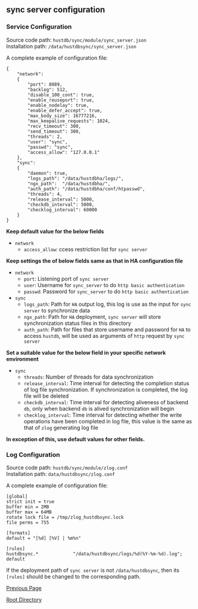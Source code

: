 sync server configuration
--

### Service Configuration ###
  
Source code path: `hustdb/sync/module/sync_server.json`  
Installation path: `/data/hustdbsync/sync_server.json`

A complete example of configuration file: 

    {
        "network": 
        {
            "port": 8089,
            "backlog": 512,
            "disable_100_cont": true,
            "enable_reuseport": true,
            "enable_nodelay": true,
            "enable_defer_accept": true,
            "max_body_size": 16777216,
            "max_keepalive_requests": 1024,
            "recv_timeout": 300,
            "send_timeout": 300,
            "threads": 2,
            "user": "sync",
            "passwd": "sync",
            "access_allow": "127.0.0.1"
        },
        "sync":
        {
            "daemon": true,
            "logs_path": "/data/hustdbha/logs/",
            "ngx_path":  "/data/hustdbha/",
            "auth_path": "/data/hustdbha/conf/htpasswd",
            "threads": 4,
            "release_interval": 5000,
            "checkdb_interval": 5000,
            "checklog_interval": 60000
        }
    }

**Keep default value for the below fields**

* `network`
    * `access_allow`: ccess restriction list for `sync server`

**Keep settings the of below fields same as that in HA configuration file**

* `network`
    * `port`: Listening port of `sync server`
    * `user`: Username for `sync_server` to do `http basic authentication`
    * `passwd`: Password for `sync_server` to do `http basic authentication`
* `sync`
    * `logs_path`: Path for `HA` output log, this log is use as the input for `sync server` to synchronize data
    * `ngx_path`: Path for `HA` deployment, `sync server` will store synchronization status files in this directory
    * `auth_path`: Path for files that store username and password for `HA` to access `hustdb`, will be used as arguments of `http` request by `sync server`

**Set a suitable value for the below field in your specific network environment**

* `sync`
    * `threads`: Number of threads for data synchronization
    * `release_interval`: Time interval for detecting the completion status of log file synchronization. If synchronization is completed, the log file will be deleted
    * `checkdb_interval`: Time interval for detecting aliveness of backend `db`, only when backend `db` is alived synchronization will begin
    * `checklog_interval`: Time interval for detecting whether the write operations have been completed in log file, this value is the same as that of `zlog` generating log file

**In exception of this, use default values for other fields.**

### Log Configuration ###
  
Source code path: `hustdb/sync/module/zlog.conf`  
Installation path: `data/hustdbsync/zlog.conf`

A complete example of configuration file: 

    [global]
    strict init = true
    buffer min = 2MB
    buffer max = 64MB
    rotate lock file = /tmp/zlog_hustdbsync.lock
    file perms = 755
    
    [formats]
    default = "[%d] [%V] | %m%n"
    
    [rules]
    hustdbsync.*             "/data/hustdbsync/logs/%d(%Y-%m-%d).log"; default

If the deployment path of `sync server` is not `/data/hustdbsync`, then its `[rules]` should be changed to the corresponding path.


[Previous Page](../ha.md)

[Root Directory](../../index.md)